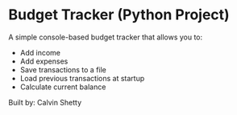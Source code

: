 # Budget Tracker (Python Project)

A simple console-based budget tracker that allows you to:

- Add income
- Add expenses
- Save transactions to a file
- Load previous transactions at startup
- Calculate current balance

Built by: Calvin Shetty
